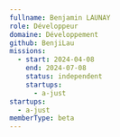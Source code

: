 ```yaml
---
fullname: Benjamin LAUNAY
role: Développeur
domaine: Développement
github: BenjiLau
missions:
  - start: 2024-04-08
    end: 2024-07-08
    status: independent
    startups:
      - a-just
startups:
  - a-just
memberType: beta
---
```


